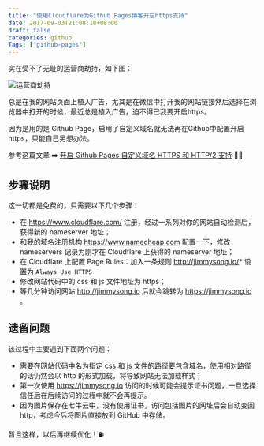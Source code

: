 ```yaml
---
title: "使用Cloudflare为Github Pages博客开启https支持"
date: 2017-09-03T21:08:18+08:00
draft: false
categories: github
Tags: ["github-pages"]
---
```


实在受不了无耻的运营商劫持，如下图：

![运营商劫持](/media/operator-dns-hijacking-ad.jpg)

总是在我的网站页面上植入广告，尤其是在微信中打开我的网站链接然后选择在浏览器中打开的时候，最近总是植入广告，迫不得已我要开启https。

因为是用的是 Github Page，启用了自定义域名就无法再在Github中配置开启https，只能自己另想办法。

参考这篇文章 ➡️ [开启 Github Pages 自定义域名 HTTPS 和 HTTP/2 支持](https://zhuanlan.zhihu.com/p/22667528) 👏👏

## 步骤说明

这一切都是免费的，只需要以下几个步骤：

- 在 https://www.cloudflare.com/ 注册，经过一系列对你的网站自动检测后，获得新的 nameserver 地址；
- 和我的域名注册机构 https://www.namecheap.com 配置一下，修改 nameservers 记录为刚才在 Cloudflare 上获得的 nameserver 地址；
- 在 Cloudflare 上配置 Page Rules：加入一条规则 http://jimmysong.io/* 设置为 `Always Use HTTPS`
- 修改网站代码中的 css 和 js 文件地址为 https；
- 等几分钟访问网站 http://jimmysong.io 后就会跳转为 https://jimmysong.io 。

## 遗留问题

该过程中主要遇到下面两个问题：

- 需要在网站代码中名为指定 css 和 js 文件的路径要包含域名，使用相对路径的话仍然会以 http 的形式加载，将导致网站无法加载样式；
- 第一次使用 https://jimmysong.io 访问的时候可能会提示证书问题，一旦选择信任后在后续访问的过程中就不会再提示。
- 因为图片保存在七牛云中，没有使用证书，访问包括图片的网址后会自动变回 http，考虑今后将图片直接放到 GitHub 中存储。

暂且这样，以后再继续优化！⛽️

